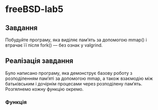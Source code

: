 # freeBSD-lab5
## Завдання
Побудуйте програму, яка виділяє пам’ять за допомогою mmap() і втрачає її після fork() — без ознак у valgrind.
## Реалізація завдання
Було написано програму, яка демонструє базову роботу з розподіленням пам’яті за допомогою mmap, а також взаємодію між батьківським і дочірнім процесами через розподілену пам’ять. Розгялнемо кожну функцію окремо.
### Функція 
